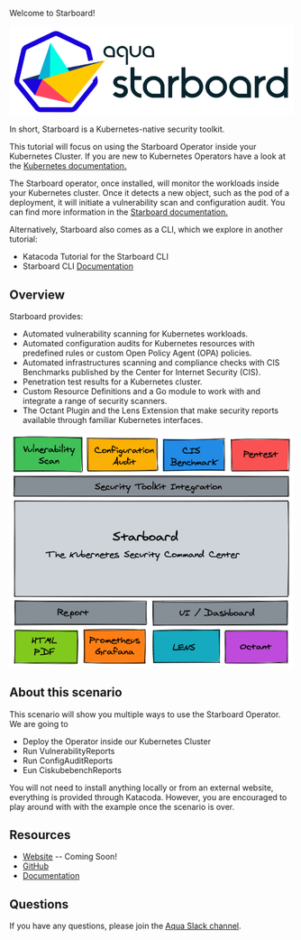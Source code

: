 Welcome to Starboard!

![Starboard Logo](./assets/images/starboard.png)

In short, Starboard is a Kubernetes-native security toolkit.

This tutorial will focus on using the Starboard Operator inside your Kubernetes Cluster.
If you are new to Kubernetes Operators have a look at the [Kubernetes documentation.](https://kubernetes.io/docs/concepts/extend-kubernetes/operator/)

The Starboard operator, once installed, will monitor the workloads inside your Kubernetes cluster. Once it detects a new object, such as the pod of a deployment, it will initiate a vulnerability scan and configuration audit.
You can find more information in the [Starboard documentation.](https://aquasecurity.github.io/starboard/v0.14.1/operator/)

Alternatively, Starboard also comes as a CLI, which we explore in another tutorial:
* Katacoda Tutorial for the Starboard CLI
* Starboard CLI [Documentation](https://aquasecurity.github.io/starboard/v0.14.1/cli/)

## Overview

Starboard provides:

* Automated vulnerability scanning for Kubernetes workloads.
* Automated configuration audits for Kubernetes resources with predefined rules or custom Open Policy Agent (OPA) policies.
* Automated infrastructures scanning and compliance checks with CIS Benchmarks published by the Center for Internet Security (CIS).
* Penetration test results for a Kubernetes cluster.
* Custom Resource Definitions and a Go module to work with and integrate a range of security scanners.
* The Octant Plugin and the Lens Extension that make security reports available through familiar Kubernetes interfaces.

![Starboard Overview](./assets/images/starboard-overview.png)

## About this scenario

This scenario will show you multiple ways to use the Starboard Operator. We are going to

* Deploy the Operator inside our Kubernetes Cluster
* Run VulnerabilityReports
* Run ConfigAuditReports 
* Eun CiskubebenchReports

You will not need to install anything locally or from an external website, everything is provided through Katacoda. However, you are encouraged to play around with with the example once the scenario is over.

## Resources

* [Website]() -- Coming Soon!
* [GitHub](https://github.com/aquasecurity/starboard)
* [Documentation](https://aquasecurity.github.io/starboard/)

## Questions

If you have any questions, please join the [Aqua Slack channel](https://slack.aquasec.com/). 


